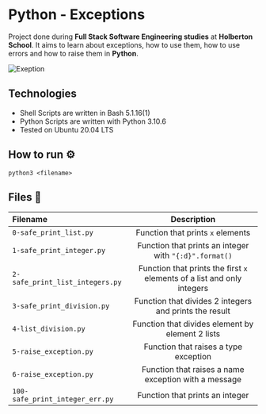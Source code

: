 # Python - Exceptions

Project done during **Full Stack Software Engineering studies** at **Holberton School**. It aims to learn about exceptions, how to use them, how to use errors and how to raise them in **Python**.

![Exeption](https://intellipaat.com/mediaFiles/2018/12/2.jpg)

## Technologies
* Shell Scripts are written in Bash 5.1.16(1)
* Python Scripts are written with Python 3.10.6
* Tested on Ubuntu 20.04 LTS

## How to run :gear:
`python3 <filename>`

## Files :scroll:
| **Filename** | **Description** |
|:--------|:-----------:|
| `0-safe_print_list.py` | Function that prints `x` elements |
| `1-safe_print_integer.py` | Function that prints an integer with `"{:d}".format()` |
| `2-safe_print_list_integers.py` | Function that prints the first `x` elements of a list and only integers |
| `3-safe_print_division.py` | Function that divides 2 integers and prints the result |
| `4-list_division.py` | Function that divides element by element 2 lists |
| `5-raise_exception.py` | Function that raises a type exception |
| `6-raise_exception.py` | Function that raises a name exception with a message |
| `100-safe_print_integer_err.py` | Function that prints an integer |
